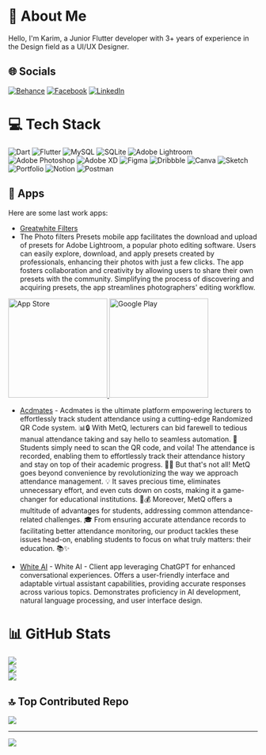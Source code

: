 # 💫 About Me
Hello, I'm Karim, a Junior Flutter developer with 3+ years of experience in the Design field as a UI/UX Designer.

## 🌐 Socials
[![Behance](https://img.shields.io/badge/Behance-1769ff?logo=behance&logoColor=white)](https://www.behance.net/karimeltalawy1) [![Facebook](https://img.shields.io/badge/Facebook-%231877F2.svg?logo=Facebook&logoColor=white)](https://www.facebook.com/karim.eltalawy.7) [![LinkedIn](https://img.shields.io/badge/LinkedIn-%230077B5.svg?logo=linkedin&logoColor=white)](https://www.linkedin.com/in/karimeltalawy-44/)

# 💻 Tech Stack
![Dart](https://img.shields.io/badge/dart-%230175C2.svg?style=for-the-badge&logo=dart&logoColor=white) ![Flutter](https://img.shields.io/badge/Flutter-%2302569B.svg?style=for-the-badge&logo=Flutter&logoColor=white) ![MySQL](https://img.shields.io/badge/mysql-%2300f.svg?style=for-the-badge&logo=mysql&logoColor=white) ![SQLite](https://img.shields.io/badge/sqlite-%2307405e.svg?style=for-the-badge&logo=sqlite&logoColor=white) ![Adobe Lightroom](https://img.shields.io/badge/Adobe%20Lightroom-31A8FF.svg?style=for-the-badge&logo=Adobe%20Lightroom&logoColor=white) ![Adobe Photoshop](https://img.shields.io/badge/adobephotoshop-%2331A8FF.svg?style=for-the-badge&logo=adobephotoshop&logoColor=white) ![Adobe XD](https://img.shields.io/badge/Adobe%20XD-470137?style=for-the-badge&logo=Adobe%20XD&logoColor=#FF61F6) 	![Figma](https://img.shields.io/badge/figma-%23F24E1E.svg?style=for-the-badge&logo=figma&logoColor=white) ![Dribbble](https://img.shields.io/badge/Dribbble-EA4C89?style=for-the-badge&logo=dribbble&logoColor=white) ![Canva](https://img.shields.io/badge/Canva-%2300C4CC.svg?style=for-the-badge&logo=Canva&logoColor=white) ![Sketch](https://img.shields.io/badge/Sketch-FFB387?style=for-the-badge&logo=sketch&logoColor=black) ![Portfolio](https://img.shields.io/badge/Portfolio-%23000000.svg?style=for-the-badge&logo=firefox&logoColor=#FF7139) ![Notion](https://img.shields.io/badge/Notion-%23000000.svg?style=for-the-badge&logo=notion&logoColor=white) ![Postman](https://img.shields.io/badge/Postman-FF6C37?style=for-the-badge&logo=postman&logoColor=white)

## 📱 Apps

Here are some last work apps:

- [Greatwhite Filters](https://apps.apple.com/app/greatwhite-filters/id6446051483)
- The Photo filters Presets mobile app facilitates the download and upload of presets for Adobe Lightroom, a popular photo editing software. Users can easily explore, download, and apply presets created by professionals, enhancing their photos with just a few clicks. The app fosters collaboration and creativity by allowing users to share their own presets with the community. Simplifying the process of discovering and acquiring presets, the app streamlines photographers' editing workflow.

<a href="https://apps.apple.com/app/greatwhite-filters/id6446051483">
  <img src="https://developer.apple.com/app-store/marketing/guidelines/images/badge-download-on-the-app-store.svg" width="200" alt="App Store">
</a>

<a href="https://play.google.com/store/apps/details?id=com.your.package.name">
  <img src="https://play.google.com/intl/en_us/badges/static/images/badges/en_badge_web_generic.png" width="200" alt="Google Play">
</a>


- [Acdmates](https://example.com/app2) -  Acdmates is the ultimate platform empowering lecturers to effortlessly track student attendance using a cutting-edge Randomized QR Code system. 📊🔒 With MetQ, lecturers can bid farewell to tedious manual attendance taking and say hello to seamless automation. 🎯 Students simply need to scan the QR code, and voila! The attendance is recorded, enabling them to effortlessly track their attendance history and stay on top of their academic progress. 📝✅ But that's not all! MetQ goes beyond convenience by revolutionizing the way we approach attendance management. 💡 It saves precious time, eliminates unnecessary effort, and even cuts down on costs, making it a game-changer for educational institutions. 💪💰 Moreover, MetQ offers a multitude of advantages for students, addressing common attendance-related challenges. 🎓 From ensuring accurate attendance records to facilitating better attendance monitoring, our product tackles these issues head-on, enabling students to focus on what truly matters: their education. 📚✨


- [White AI](https://example.com/app3) - White AI - Client app leveraging ChatGPT for enhanced conversational experiences. Offers a user-friendly interface and adaptable virtual assistant capabilities, providing accurate responses across various topics. Demonstrates proficiency in AI development, natural language processing, and user interface design.

# 📊 GitHub Stats
![](https://github-readme-stats.vercel.app/api?username=karimeltalawyy&theme=dark&hide_border=true&include_all_commits=false&count_private=true)<br/>
![](https://github-readme-streak-stats.herokuapp.com/?user=karimeltalawyy&theme=dark&hide_border=true)<br/>
![](https://github-readme-stats.vercel.app/api/top-langs/?username=karimeltalawyy&theme=dark&hide_border=true&include_all_commits=false&count_private=true&layout=compact)

## 🔝 Top Contributed Repo
![](https://github-contributor-stats.vercel.app/api?username=karimeltalawyy&limit=5&theme=dark&combine_all_yearly_contributions=true)

---



[![](https://visitcount.itsvg.in/api?id=karimeltalawyy&icon=0&color=0)](https://visitcount.itsvg.in)

<!-- Proudly created with GPRM (https://gprm.itsvg.in) -->
